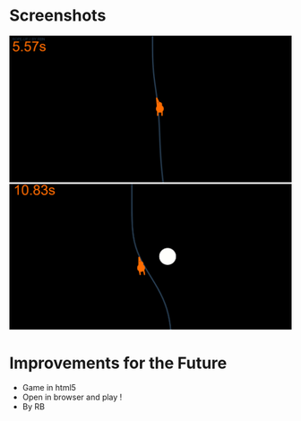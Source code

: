 # Screenshots
![](Docs/screenshot1.png)
![](Docs/screenshot2.png)

# Improvements for the Future

- Game in html5
- Open in browser and play !
- By RB